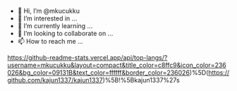 - 👋 Hi, I’m @mkucukku
- 👀 I’m interested in ...
- 🌱 I’m currently learning ...
- 💞️ I’m looking to collaborate on ...
- 📫 How to reach me ...

<!---
mkucukku/mkucukku is a ✨ special ✨ repository because its `README.md` (this file) appears on your GitHub profile.
You can click the Preview link to take a look at your changes.
--->
https://github-readme-stats.vercel.app/api/top-langs/?username=mkucukku&layout=compact&title_color=c8ffc9&icon_color=236026&bg_color=09131B&text_color=ffffff&border_color=236026)%5D(https://github.com/kajun1337/kajun1337)%5B!%5Bkajun1337%27s
